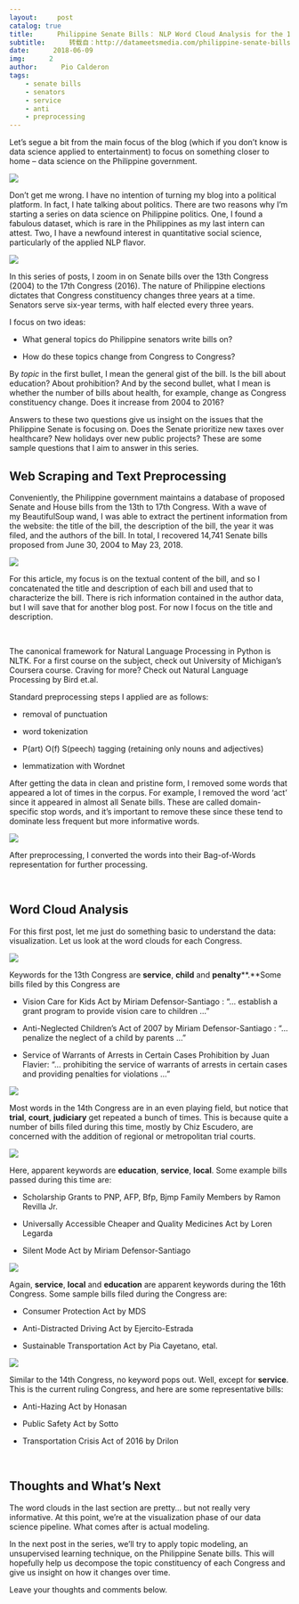 ```yaml
---
layout:     post
catalog: true
title:      Philippine Senate Bills： NLP Word Cloud Analysis for the 13th to 17th Congress
subtitle:      转载自：http://datameetsmedia.com/philippine-senate-bills-nlp-feature-extraction-and-word-cloud-analysis-for-the-13th-congress-to-the-17th-congress/
date:      2018-06-09
img:      2
author:      Pio Calderon
tags:
    - senate bills
    - senators
    - service
    - anti
    - preprocessing
---
```






Let’s segue a bit from the main focus of the blog (which if you don’t know is data science applied to entertainment) to focus on something closer to home – data science on the Philippine government.

![](https://i1.wp.com/datameetsmedia.com/wp-content/uploads/2018/05/gen1-duterte-angry_2018-03-11_22-38-33.jpg?resize=800%2C534)


Don’t get me wrong. I have no intention of turning my blog into a political platform. In fact, I hate talking about politics. There are two reasons why I’m starting a series on data science on Philippine politics. One, I found a fabulous dataset, which is rare in the Philippines as my last intern can attest. Two, I have a newfound interest in quantitative social science, particularly of the applied NLP flavor.

![](https://i0.wp.com/datameetsmedia.com/wp-content/uploads/2018/05/14500304_1264106643613614_1143635372137968691_o.jpg?resize=800%2C441)


In this series of posts, I zoom in on Senate bills over the 13th Congress (2004) to the 17th Congress (2016). The nature of Philippine elections dictates that Congress constituency changes three years at a time. Senators serve six-year terms, with half elected every three years.

I focus on two ideas:

- What general topics do Philippine senators write bills on?

- How do these topics change from Congress to Congress?


By *topic* in the first bullet, I mean the general gist of the bill. Is the bill about education? About prohibition? And by the second bullet, what I mean is whether the number of bills about health, for example, change as Congress constituency change. Does it increase from 2004 to 2016?

Answers to these two questions give us insight on the issues that the Philippine Senate is focusing on. Does the Senate prioritize new taxes over healthcare? New holidays over new public projects? These are some sample questions that I aim to answer in this series.

## 

## Web Scraping and Text Preprocessing

Conveniently, the Philippine government maintains a database of proposed Senate and House bills from the 13th to 17th Congress. With a wave of my BeautifulSoup wand, I was able to extract the pertinent information from the website: the title of the bill, the description of the bill, the year it was filed, and the authors of the bill. In total, I recovered 14,741 Senate bills proposed from June 30, 2004 to May 23, 2018.

![](https://i0.wp.com/datameetsmedia.com/wp-content/uploads/2018/05/Seal_of_the_Philippine_Senate.svg_.png?resize=166%2C166)


For this article, my focus is on the textual content of the bill, and so I concatenated the title and description of each bill and used that to characterize the bill. There is rich information contained in the author data, but I will save that for another blog post. For now I focus on the title and description.

 

The canonical framework for Natural Language Processing in Python is NLTK. For a first course on the subject, check out University of Michigan’s Coursera course. Craving for more? Check out Natural Language Processing by Bird et.al.


Standard preprocessing steps I applied are as follows:

- removal of punctuation

- word tokenization

- P(art) O(f) S(peech) tagging (retaining only nouns and adjectives)

- lemmatization with Wordnet


After getting the data in clean and pristine form, I removed some words that appeared a lot of times in the corpus. For example, I removed the word ‘act’ since it appeared in almost all Senate bills. These are called domain-specific stop words, and it’s important to remove these since these tend to dominate less frequent but more informative words.





![](https://i2.wp.com/datameetsmedia.com/wp-content/uploads/2018/05/Screen-Shot-2018-05-31-at-4.49.28-PM.png?resize=800%2C264)


After preprocessing, I converted the words into their Bag-of-Words representation for further processing.

 

## Word Cloud Analysis

For this first post, let me just do something basic to understand the data: visualization. Let us look at the word clouds for each Congress.

![](https://i1.wp.com/datameetsmedia.com/wp-content/uploads/2018/06/13th_congress.png?resize=800%2C625)


Keywords for the 13th Congress are **service**, **child** and **penalty****.**Some bills filed by this Congress are

- Vision Care for Kids Act by Miriam Defensor-Santiago : “… establish a grant program to provide vision care to children …”

- Anti-Neglected Children’s Act of 2007 by Miriam Defensor-Santiago : “… penalize the neglect of a child by parents …”

- Service of Warrants of Arrests in Certain Cases Prohibition by Juan Flavier: “… prohibiting the service of warrants of arrests in certain cases and providing penalties for violations …”


![](https://i1.wp.com/datameetsmedia.com/wp-content/uploads/2018/06/14th_congress.png?resize=800%2C625)


Most words in the 14th Congress are in an even playing field, but notice that **trial**, **court**, **judiciary** get repeated a bunch of times. This is because quite a number of bills filed during this time, mostly by Chiz Escudero, are concerned with the addition of regional or metropolitan trial courts.

![](https://i2.wp.com/datameetsmedia.com/wp-content/uploads/2018/06/15th_congress.png?resize=800%2C625)


Here, apparent keywords are **education**, **service**, **local**. Some example bills passed during this time are:

- Scholarship Grants to PNP, AFP, Bfp, Bjmp Family Members by Ramon Revilla Jr.

- Universally Accessible Cheaper and Quality Medicines Act by Loren Legarda

- Silent Mode Act by Miriam Defensor-Santiago


![](https://i1.wp.com/datameetsmedia.com/wp-content/uploads/2018/06/16th_congress.png?resize=800%2C625)


Again, **service**, **local** and **education** are apparent keywords during the 16th Congress. Some sample bills filed during the Congress are:

- Consumer Protection Act by MDS

- Anti-Distracted Driving Act by Ejercito-Estrada

- Sustainable Transportation Act by Pia Cayetano, etal.


![](https://i2.wp.com/datameetsmedia.com/wp-content/uploads/2018/06/17th_congress.png?resize=800%2C625)


Similar to the 14th Congress, no keyword pops out. Well, except for **service**. This is the current ruling Congress, and here are some representative bills:

- Anti-Hazing Act by Honasan

- Public Safety Act by Sotto

- Transportation Crisis Act of 2016 by Drilon


 

## Thoughts and What’s Next

The word clouds in the last section are pretty… but not really very informative. At this point, we’re at the visualization phase of our data science pipeline. What comes after is actual modeling.

In the next post in the series, we’ll try to apply topic modeling, an unsupervised learning technique, on the Philippine Senate bills. This will hopefully help us decompose the topic constituency of each Congress and give us insight on how it changes over time.





Leave your thoughts and comments below.

